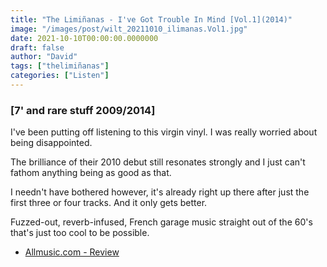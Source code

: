 ```yaml
---
title: "The Limiñanas - I've Got Trouble In Mind [Vol.1](2014)"
image: "/images/post/wilt_20211010_ilimanas.Vol1.jpg"
date: 2021-10-10T00:00:00.0000000
draft: false
author: "David"
tags: ["thelimiñanas"]
categories: ["Listen"]
---
```

### [7' and rare stuff 2009/2014]

 I've been putting off listening to this virgin vinyl. I was really worried about being disappointed. 

 The brilliance of their 2010 debut still resonates strongly and I just can't fathom anything being as good as that.

 I needn't have bothered however, it's already right up there after just the first three or four tracks. And it only gets better.

 Fuzzed-out, reverb-infused, French garage music straight out of the 60's that's just too cool to be possible.

-  [Allmusic.com - Review](https://www.allmusic.com/album/ive-got-trouble-in-mind-7-and-rare-stuff-2009-2014-mw0002739175)